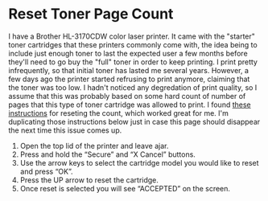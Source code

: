 # Reset Toner Page Count

I have a Brother HL-3170CDW color laser printer.  It came with the "starter" toner cartridges that these printers commonly come with, the idea being to include just enough toner to last the expected user a few months before they'll need to go buy the "full" toner in order to keep printing.  I print pretty infrequently, so that initial toner has lasted me several years.  However, a few days ago the printer started refrusing to print anymore, claiming that the toner was too low.  I hadn't noticed any degredation of print quality, so I assume that this was probably based on some hard count of number of pages that this type of toner cartridge was allowed to print.  I found [these instructions](https://networkhobo.com/reset-toner-counter-on-brother-hl-3170cdw/) for reseting the count, which worked great for me.  I'm duplicating those instructions below just in case this page should disappear the next time this issue comes up.

1. Open the top lid of the printer and leave ajar.
1. Press and hold the “Secure” and “X Cancel” buttons.
1. Use the arrow keys to select the cartridge model you would like to reset and press “OK”.
1. Press the UP arrow to reset the cartridge.
1. Once reset is selected you will see “ACCEPTED” on the screen.
